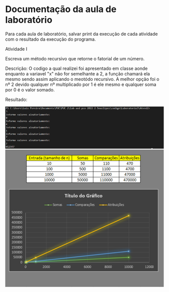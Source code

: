 # Documentação da aula de laboratório

Para cada aula de laboratório, salvar print da execução de cada atividade com o resultado da execução do programa.


Atividade I

Escreva um método recursivo que retorne o fatorial de um número.

Descrição: 
O codigo a qual realizei foi apresentado em classe aonde enquanto a variavel "x" não for semelhante a 2, a função chamará ela mesmo
sendo assim aplicando o meotódo recursivo. A melhor opção foi o nº 2 devido qualquer nº multiplicado por 1 é ele mesmo e qualquer soma por 0 é
o valor somado.

Resultado:

![Resultado:](img/atvdd1.png)
![Gráfico:](img/graficos_atvvd1.png)


